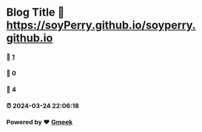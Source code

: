 # Blog Title :link: https://soyPerry.github.io/soyperry.github.io 
### :page_facing_up: [1](https://soyPerry.github.io/soyperry.github.io/tag.html) 
### :speech_balloon: 0 
### :hibiscus: 4 
### :alarm_clock: 2024-03-24 22:06:18 
### Powered by :heart: [Gmeek](https://github.com/Meekdai/Gmeek)

